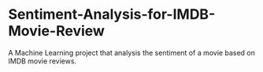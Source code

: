 # Sentiment-Analysis-for-IMDB-Movie-Review
A Machine Learning project that analysis the sentiment of a movie based on IMDB movie reviews.
